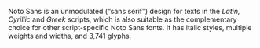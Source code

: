 Noto Sans is an unmodulated (“sans serif”) design for texts in the _Latin, Cyrillic_ and _Greek_ scripts, which is also suitable as the complementary choice for other script-specific Noto Sans fonts. It has italic styles, multiple weights and widths, and 3,741 glyphs.